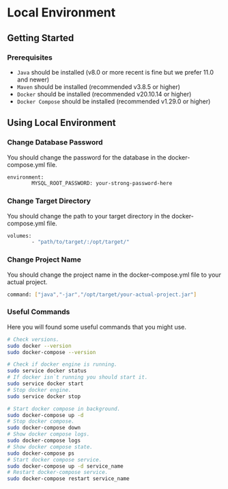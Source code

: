 # Local Environment

## Getting Started

### Prerequisites
- `Java` should be installed (v8.0 or more recent is fine but we prefer 11.0 and newer)
- `Maven` should be installed (recommended v3.8.5 or higher)
- `Docker` should be installed (recommended v20.10.14 or higher)
- `Docker Compose` should be installed (recommended v1.29.0 or higher)

## Using Local Environment

### Change Database Password
You should change the password for the database in the docker-compose.yml file.
```sh
environment:
        MYSQL_ROOT_PASSWORD: your-strong-password-here
```

### Change Target Directory
You should change the path to your target directory in the docker-compose.yml file.
```sh
volumes:
        - "path/to/target/:/opt/target/"
```

### Change Project Name
You should change the project name in the docker-compose.yml file to your actual project.
```sh
command: ["java","-jar","/opt/target/your-actual-project.jar"]
```

### Useful Commands
Here you will found some useful commands that you might use.
```sh
# Check versions.
sudo docker --version
sudo docker-compose --version

# Check if docker engine is running.
sudo service docker status
# If docker isn`t running you should start it.
sudo service docker start
# Stop docker engine.
sudo service docker stop

# Start docker compose in background.
sudo docker-compose up -d
# Stop docker compose.
sudo docker-compose down
# Show docker compose logs.
sudo docker-compose logs
# Show docker compose state.
sudo docker-compose ps
# Start docker compose service.
sudo docker-compose up -d service_name
# Restart docker-compose service.
sudo docker-compose restart service_name
```
